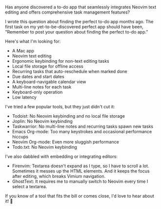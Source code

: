Has anyone discovered a to-do app that seamlessly integrates Neovim text editing and offers comprehensive task management features?

I wrote this question about finding the perfect to-do app months ago. The first task on my yet-to-be-discovered perfect app should have been, "Remember to post your question about finding the perfect to-do app."

Here's what I'm looking for:

- A Mac app
- Neovim text editing
- Ergonomic keybinding for non-text editing tasks
- Local file storage for offline access
- Recurring tasks that auto-reschedule when marked done
- Due dates and start dates
- A keyboard-navigable calendar view
- Multi-line notes for each task
- Keyboard-only operation
- Low latency

I've tried a few popular tools, but they just didn't cut it:

- Todoist: No Neovim keybinding and no local file storage
- Joplin: No Neovim keybinding
- Taskwarrior: No multi-line notes and recurring tasks spawn new tasks
- Emacs Org-mode: Too many keystrokes and occasional performance hiccups
- Neovim Org-mode: Even more sluggish performance
- Todo.txt: No Neovim keybinding

I've also dabbled with embedding or integrating editors:

- Firenvim: Textarea doesn't expand as I type, so I have to scroll a lot. Sometimes it messes up the HTML elements. And it keeps the focus after editing, which breaks Vimium navigation.
- GhostText: It requires me to manually switch to Neovim every time I select a textarea.

If you know of a tool that fits the bill or comes close, I'd love to hear about it! 🙏
